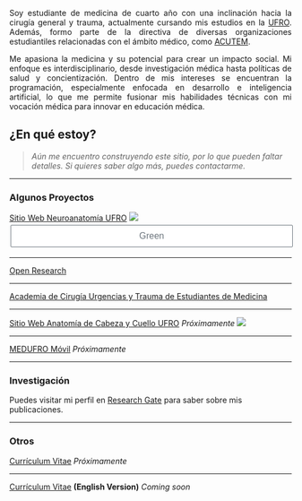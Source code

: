 <p align="justify">Soy estudiante de medicina de cuarto año con una inclinación hacia la cirugía general y trauma, actualmente cursando  mis estudios en la <a href="https://www.ufro.cl">UFRO</a>. Además, formo parte de la directiva de diversas organizaciones estudiantiles relacionadas con el ámbito médico, como <a href="https://acutem.cl">ACUTEM</a>.</p>
<p align="justify">Me apasiona la medicina y su potencial para crear un impacto social. Mi enfoque es interdisciplinario, desde investigación médica hasta políticas de salud y concientización. Dentro de mis intereses se encuentran la programación, especialmente enfocada en desarrollo e inteligencia artificial, lo que me permite fusionar mis habilidades técnicas con mi vocación médica para innovar en educación médica.</p>

<style>
.button {
  border: none;
  color: white;
  padding: 10px 32px;
  text-align: center;
  text-decoration: none;
  display: inline-block;
  border-radius: 2px;
  font-size: 16px;
  margin: 4px 2px;
  width: 100%;
  transition-duration: 0.4s;
  cursor: pointer;
}
.button1 {
  background-color: white; 
  color: #6c757d; 
  border: 1px solid #6c757d;
}
.button1:hover {
  background-color: #6c757d;
  color: white;
}
</style>

## ¿En qué estoy?

> *Aún me encuentro construyendo este sitio, por lo que pueden faltar detalles. Si quieres saber algo más, puedes contactarme.*

---

### Algunos Proyectos

[Sitio Web Neuroanatomía UFRO](https://neuroanatomia.ufro.cl)
<img src="https://github.com/camiladiazh/camiladiazh.github.io/assets/73513072/8bf6b486-d052-4e6f-ab7d-cc1b73311e24"></img>
<a href="https://www.ejemplo.com">
  <button class="button button1">Green</button>
</a>

---

[Open Research](https://instagram.com/openresearch.cl)

---

[Academia de Cirugía Urgencias y Trauma de Estudiantes de Medicina](https://acutem.cl)

---

[Sitio Web Anatomía de Cabeza y Cuello UFRO]() *Próximamente*
<img src="https://github.com/camiladiazh/camiladiazh.github.io/assets/73513072/430d7d02-e125-43c4-aecd-f08b46472770"/>

---

[MEDUFRO Móvil]() *Próximamente*

---

### Investigación

Puedes visitar mi perfil en [Research Gate](https://www.researchgate.net/profile/Camila-Diaz-Hermosilla-2) para saber sobre mis publicaciones.

---

### Otros

[Currículum Vitae]() *Próximamente*

---

[Currículum Vitae]() **(English Version)** *Coming soon*
